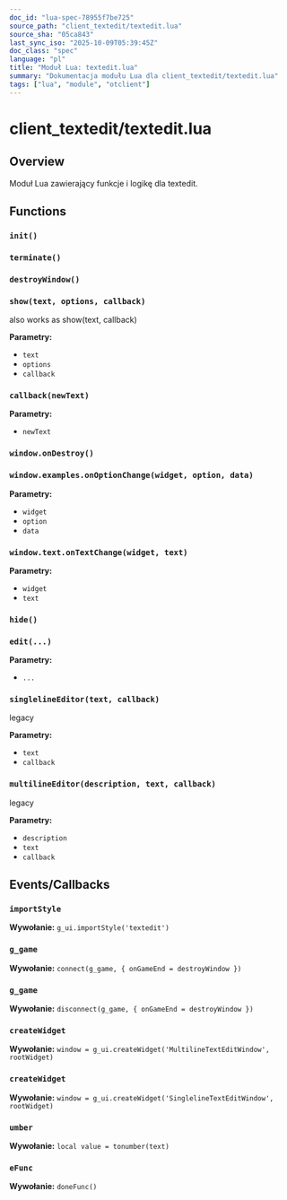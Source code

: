 ```yaml
---
doc_id: "lua-spec-78955f7be725"
source_path: "client_textedit/textedit.lua"
source_sha: "05ca843"
last_sync_iso: "2025-10-09T05:39:45Z"
doc_class: "spec"
language: "pl"
title: "Moduł Lua: textedit.lua"
summary: "Dokumentacja modułu Lua dla client_textedit/textedit.lua"
tags: ["lua", "module", "otclient"]
---
```


# client_textedit/textedit.lua

## Overview

Moduł Lua zawierający funkcje i logikę dla textedit.

## Functions

### `init()`

### `terminate()`

### `destroyWindow()`

### `show(text, options, callback)`

also works as show(text, callback)

**Parametry:**

- `text`
- `options`
- `callback`

### `callback(newText)`

**Parametry:**

- `newText`

### `window.onDestroy()`

### `window.examples.onOptionChange(widget, option, data)`

**Parametry:**

- `widget`
- `option`
- `data`

### `window.text.onTextChange(widget, text)`

**Parametry:**

- `widget`
- `text`

### `hide()`

### `edit(...)`

**Parametry:**

- `...`

### `singlelineEditor(text, callback)`

legacy

**Parametry:**

- `text`
- `callback`

### `multilineEditor(description, text, callback)`

legacy

**Parametry:**

- `description`
- `text`
- `callback`

## Events/Callbacks

### `importStyle`

**Wywołanie:** `g_ui.importStyle('textedit')`

### `g_game`

**Wywołanie:** `connect(g_game, { onGameEnd = destroyWindow })`

### `g_game`

**Wywołanie:** `disconnect(g_game, { onGameEnd = destroyWindow })`

### `createWidget`

**Wywołanie:** `window = g_ui.createWidget('MultilineTextEditWindow', rootWidget)`

### `createWidget`

**Wywołanie:** `window = g_ui.createWidget('SinglelineTextEditWindow', rootWidget)`

### `umber`

**Wywołanie:** `local value = tonumber(text)`

### `eFunc`

**Wywołanie:** `doneFunc()`
